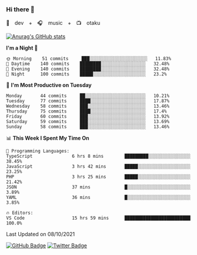 ### Hi there 👋

🚀　dev　+　🎧　music　+　📺　otaku


[![Anurag's GitHub stats](https://github-readme-stats.vercel.app/api?username=koheitasaka&count_private=true&show_icons=true&theme=monokai)](https://github.com/koheitasaka/github-readme-stats)

<!--START_SECTION:waka-->
**I'm a Night 🦉** 

```text
🌞 Morning    51 commits     ███░░░░░░░░░░░░░░░░░░░░░░   11.83% 
🌆 Daytime    140 commits    ████████░░░░░░░░░░░░░░░░░   32.48% 
🌃 Evening    140 commits    ████████░░░░░░░░░░░░░░░░░   32.48% 
🌙 Night      100 commits    █████░░░░░░░░░░░░░░░░░░░░   23.2%

```
📅 **I'm Most Productive on Tuesday** 

```text
Monday       44 commits     ██░░░░░░░░░░░░░░░░░░░░░░░   10.21% 
Tuesday      77 commits     ████░░░░░░░░░░░░░░░░░░░░░   17.87% 
Wednesday    58 commits     ███░░░░░░░░░░░░░░░░░░░░░░   13.46% 
Thursday     75 commits     ████░░░░░░░░░░░░░░░░░░░░░   17.4% 
Friday       60 commits     ███░░░░░░░░░░░░░░░░░░░░░░   13.92% 
Saturday     59 commits     ███░░░░░░░░░░░░░░░░░░░░░░   13.69% 
Sunday       58 commits     ███░░░░░░░░░░░░░░░░░░░░░░   13.46%

```


📊 **This Week I Spent My Time On** 

```text
💬 Programming Languages: 
TypeScript               6 hrs 8 mins        █████████░░░░░░░░░░░░░░░░   38.45% 
JavaScript               3 hrs 42 mins       █████░░░░░░░░░░░░░░░░░░░░   23.25% 
PHP                      3 hrs 25 mins       █████░░░░░░░░░░░░░░░░░░░░   21.42% 
JSON                     37 mins             █░░░░░░░░░░░░░░░░░░░░░░░░   3.89% 
YAML                     36 mins             █░░░░░░░░░░░░░░░░░░░░░░░░   3.85%

🔥 Editors: 
VS Code                  15 hrs 59 mins      █████████████████████████   100.0%

```


 Last Updated on 08/10/2021
<!--END_SECTION:waka-->

[![GitHub Badge](https://img.shields.io/badge/GitHub-100000?style=for-the-badge&logo=github&logoColor=white)](https://github.com/koheitasaka)
[![Twitter Badge](https://img.shields.io/badge/Twitter-1DA1F2?style=for-the-badge&logo=twitter&logoColor=white)](https://twitter.com/sleep_asleep_)
